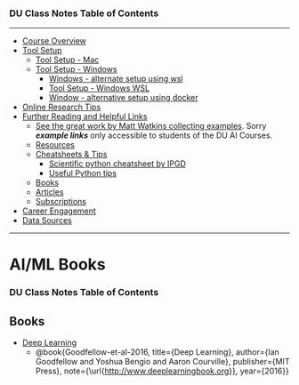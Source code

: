 ### DU Class Notes Table of Contents

----------------------------------------------

-   [Course Overview](README.md)
-   [Tool Setup](1_DU_tool_setup.md)
    -   [Tool Setup - Mac](1.1_DU_tool_setup_mac.md)
    -   [Tool Setup - Windows](1.2_DU_tool_setup_windows.md)
        -   [Windows - alternate setup using wsl](1.2.1_windows_alternate_install_using_wsl.md)
        -   [Tool Setup - Windows WSL](1.2.2_tool_setup_wsl.md)
        -   [Window - alternative setup using docker](1.2.3_tool_setup_docker.md)
-   [Online Research Tips](2_online_research_tips.md)
-   [Further Reading and Helpful Links](3_further_reading_and_helpful_links.md)
    -   [See the great work by Matt Watkins collecting examples](https://github.com/MWatkins87/Class_Glossery.git).  Sorry ***example links*** only accessible to students of the DU AI Courses.
    -   [Resources](3.0_resources.md)
    -   [Cheatsheets & Tips](3.1_cheatsheets_and_tips.md)
        -   [Scientific python cheatsheet by IPGD](3.1.1_scientific_python_cheat_sheet_by_IPGP.md)
        -   [Useful Python tips](3.1.2_useful_python.md)
    -   [Books](3.2_books.md)
    -   [Articles](3.3_articles.md)
    -   [Subscriptions](3.4_subscriptions)
-   [Career Engagement](4_career_engagement.md)
-   [Data Sources](data_sources.md)

----------------------------------------------



# AI/ML Books


### DU Class Notes Table of Contents


## Books

-   [Deep Learning](https://www.deeplearningbook.org/)
    -   @book{Goodfellow-et-al-2016,
        title={Deep Learning},
        author={Ian Goodfellow and Yoshua Bengio and Aaron Courville},
        publisher={MIT Press},
        note={\url{http://www.deeplearningbook.org}},
        year={2016}}









